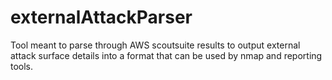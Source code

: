 # externalAttackParser
Tool meant to parse through AWS scoutsuite results to output external attack surface details into a format that can be used by nmap and reporting tools. 
